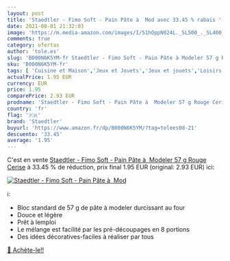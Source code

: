 ```yaml
---
layout: post
title: 'Staedtler - Fimo Soft - Pain Pâte à  Mod avec 33.45 % rabais '
date: 2021-08-01 21:32:03
image: 'https://m.media-amazon.com/images/I/51hOppN024L._SL500_._SL400_.jpg'
comments: true
category: ofertas
author: 'tole.es'
slug: 'B000N6K5YM-fr Staedtler - Fimo Soft - Pain Pâte à Modeler 57 g Rouge Cerise'
sku: 'B000N6K5YM-fr'
tags: [ 'Cuisine et Maison','Jeux et Jouets','Jeux et jouets','Loisirs Créatifs','Loisirs créatifs','Pâte à modeler','staedtler', ]
actualPrice: 1.95 EUR
currency: EUR
price: 1.95
comparePrice: 2.93 EUR
prodname: 'Staedtler - Fimo Soft - Pain Pâte à  Modeler 57 g Rouge Cerise'
country: 'fr'
flag: '🇫🇷'
brand: 'Staedtler'
buyurl: 'https://www.amazon.fr/dp/B000N6K5YM/?tag=tolees0d-21'
descuento: '33.45'
average: '1.95'
---
```


C'est en vente [Staedtler - Fimo Soft - Pain Pâte à  Modeler 57 g Rouge Cerise](https://www.amazon.fr/dp/B000N6K5YM/?tag=tolees0d-21)  à  33.45 % de réduction, prix final  1.95 EUR (original: 2.93 EUR) ici:

[![Staedtler - Fimo Soft - Pain Pâte à  Mod](https://m.media-amazon.com/images/I/51hOppN024L._SL500_._SL400_.jpg)](https://www.amazon.fr/dp/B000N6K5YM/?tag=tolees0d-21)

ℹ️:

- Bloc standard de 57 g de pâte à modeler durcissant au four
- Douce et légère
- Prêt à lemploi
- Le mélange est facilité par les pré-découpages en 8 portions
- Des idées décoratives-faciles à réaliser par tous

[🛒 Achète-le!!](https://www.amazon.fr/dp/B000N6K5YM/?tag=tolees0d-21)
